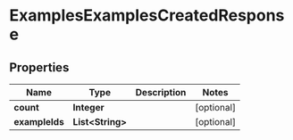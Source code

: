 

# ExamplesExamplesCreatedResponse


## Properties

| Name | Type | Description | Notes |
|------------ | ------------- | ------------- | -------------|
|**count** | **Integer** |  |  [optional] |
|**exampleIds** | **List&lt;String&gt;** |  |  [optional] |



